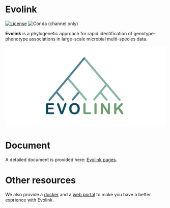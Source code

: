 # Evolink

[![License](https://img.shields.io/badge/License-BSD%203--Clause-blue.svg)](https://opensource.org/licenses/BSD-3-Clause)
![Conda (channel only)](https://img.shields.io/conda/vn/bioconda/evolink)

**Evolink** is a phylogenetic approach for rapid identification of genotype-phenotype associations in large-scale microbial multi-species data.

![Evolink](img/Logo.jpg)


# Document

A detailed document is provided here: [Evolink pages](https://nlm-irp-jianglab.github.io/Evolink).


# Other resources

We also provide a [docker](https://hub.docker.com/r/nlmirpjianglab/evolink) and a [web portal](https://jianglabnlm.com/evolink) to make you have a better exprience with Evolink.
